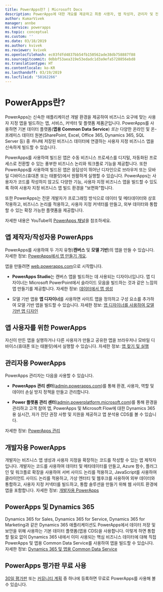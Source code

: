 ```yaml
---
title: PowerApps란? | Microsoft Docs
description: PowerApps에 대한 개요를 제공하고 최종 사용자, 앱 작성자, 관리자 및 전문 개발자가 PowerApps를 사용하는 방법에 대해 설명합니다.
author: KumarVivek
manager: annbe
ms.service: powerapps
ms.topic: conceptual
ms.custom: ''
ms.date: 03/18/2019
ms.author: kvivek
ms.reviewer: kvivek
ms.openlocfilehash: ec03fdfd4837bb54fb150562ade38db758887f88
ms.sourcegitcommit: 0dbbf53aea319e53edadc1d3a9efa5728856ebd8
ms.translationtype: HT
ms.contentlocale: ko-KR
ms.lasthandoff: 03/19/2019
ms.locfileid: "58162266"
---
```

# <a name="what-is-powerapps"></a>PowerApps란?

PowerApps는 신속한 애플리케이션 개발 환경을 제공하여 비즈니스 요구에 맞는 사용자 지정 앱을 빌드하는 앱, 서비스, 커넥터 및 플랫폼 제품군입니다. PowerApps를 사용하면 기본 데이터 플랫폼(**앱용 Common Data Service**) *또는* 다양한 온라인 및 온-프레미스 데이터 원본(SharePoint, Excel, Office 365, Dynamics 365, SQL Server 등) 중 *하나*에 저장된 비즈니스 데이터에 연결하는 사용자 지정 비즈니스 앱을 신속하게 빌드할 수 있습니다. 

PowerApps를 사용하여 빌드된 앱은 수동 비즈니스 프로세스를 디지털, 자동화된 프로세스로 전환할 수 있는 풍부한 비즈니스 논리와 워크플로 기능을 제공합니다. 또한 PowerApps를 사용하여 빌드된 앱은 응답성이 뛰어난 디자인으로 브라우저 또는 모바일 디바이스(휴대폰 또는 태블릿)에서 원활하게 실행할 수 있습니다. PowerApps는 사용자가 코드를 작성하지 않고도 다양한 기능, 사용자 지정 비즈니스 앱을 빌드할 수 있도록 하여 사용자 지정 비즈니스 앱 빌드 환경을 "보편화"합니다.

또한 PowerApps는 전문 개발자가 프로그래밍 방식으로 데이터 및 메타데이터와 상호 작용하고, 비즈니스 논리를 적용하고, 사용자 지정 커넥터를 만들고, 외부 데이터와 통합할 수 있는 확장 가능한 플랫폼을 제공합니다.

자세한 내용은 YouTube의 [PowerApps 채널](https://www.youtube.com/channel/UCGfWR2ekfRFckLjev6eQYLg)을 참조하세요.

## <a name="powerapps-for-app-makerscreators"></a>앱 제작자/작성자용 PowerApps

PowerApps를 사용하여 두 가지 유형(**캔버스** 및 **모델 기반**)의 앱을 만들 수 있습니다. 자세한 정보: [PowerApps에서 앱 만들기 개요](maker/index.md).

앱을 만들려면 [web.powerapps.com](https://web.powerapps.com)으로 시작합니다.

- **PowerApps Studio**는 캔버스 앱을 빌드하는 데 사용되는 디자이너입니다. 앱 디자이너는 Microsoft PowerPoint에서 슬라이드 모음을 빌드하는 것과 같은 느낌의 앱 만들기를 제공합니다. 자세한 정보: [데이터에서 앱 생성](/powerapps/maker/canvas-apps/data-platform-create-app)  

- 모델 기반 앱용 **앱 디자이너**를 사용하면 사이트 맵을 정의하고 구성 요소를 추가하여 모델 기반 앱을 빌드할 수 있습니다. 자세한 정보: [앱 디자이너를 사용하여 모델 기반 앱 디자인](maker/model-driven-apps/design-custom-business-apps-using-app-designer.md)

## <a name="powerapps-for-app-users"></a>앱 사용자를 위한 PowerApps

자신이 만든 앱을 실행하거나 다른 사용자가 만들고 공유한 앱을 브라우저나 모바일 디바이스(휴대폰 또는 태블릿)에서 실행할 수 있습니다. 자세한 정보: [앱 찾기 및 실행](user/index.md)

## <a name="powerapps-for-admins"></a>관리자용 PowerApps

PowerApps 관리자는 다음을 사용할 수 있습니다.

- **PowerApps 관리 센터**([admin.powerapps.com](https://admin.powerapps.com))를 통해 환경, 사용자, 역할 및 데이터 손실 방지 정책을 만들고 관리합니다. 

- **Power 플랫폼 관리 센터**([admin.powerplatform.microsoft.com](https://admin.powerplatform.microsoft.com))를 통해 환경을 관리하고 고객 참여 앱, PowerApps 및 Microsoft Flow에 대한 Dynamics 365용 실시간, 자가 진단 권장 사항 및 지원을 제공하고 앱 분석용 CDS를 볼 수 있습니다. 

자세한 정보: [PowerApps 관리](/power-platform/admin/admin-guide)

## <a name="powerapps-for-developers"></a>개발자용 PowerApps

개발자는 비즈니스 앱 생성과 사용자 지정을 확장하는 코드를 작성할 수 있는 앱 제작자입니다. 개발자는 코드를 사용하여 데이터 및 메타데이터를 만들고, Azure 함수, 플러그 인 및 워크플로 확장을 사용하여 서버 사이드 논리를 적용하고, JavaScript를 사용하여 클라이언트 사이드 논리를 적용하고, 가상 엔터티 및 웹후크를 사용하여 외부 데이터와 통합하고, 사용자 지정 커넥터를 빌드하고, 통합 솔루션을 만들기 위해 웹 사이트 환경에 앱을 포함합니다. 자세한 정보: [개발자용 PowerApps](/powerapps/#pivot=home&panel=developer)

## <a name="powerapps-and-dynamics-365"></a>PowerApps 및 Dynamics 365

Dynamics 365 for Sales, Dynamics 365 for Service, Dynamics 365 for Marketing과 같은 Dynamics 365 애플리케이션도 PowerApps에서 데이터 저장 및 보안을 위해 사용하는 기본 데이터 플랫폼(앱용 CDS)을 사용합니다. 이렇게 하면 통합할 필요 없이 Dynamics 365 내에서 이미 사용되는 핵심 비즈니스 데이터에 대해 직접 PowerApps 및 앱용 Common Data Service를 사용하여 앱을 빌드할 수 있습니다. 자세한 정보: [Dynamics 365 및 앱용 Common Data Service](maker/common-data-service/data-platform-intro.md#dynamics-365-and-the-common-data-service-for-apps)

## <a name="try-powerapps-for-free"></a>PowerApps 평가판 무료 사용

[30일 평가판](maker/signup-for-powerapps.md) 또는 [커뮤니티 계획](maker/dev-community-plan.md) 중 하나에 등록하면 무료로 PowerApps를 사용해 볼 수 있습니다.

